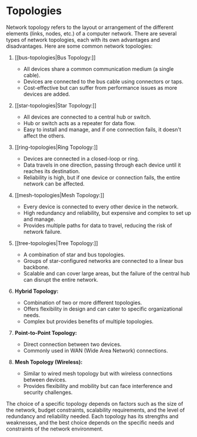 # Topologies
Network topology refers to the layout or arrangement of the different elements (links, nodes, etc.) of a computer network. There are several types of network topologies, each with its own advantages and disadvantages. Here are some common network topologies:

1. [[bus-topologies|Bus Topology:]]
   - All devices share a common communication medium (a single cable).
   - Devices are connected to the bus cable using connectors or taps.
   - Cost-effective but can suffer from performance issues as more devices are added.

2. [[star-topologies|Star Topology:]]
   - All devices are connected to a central hub or switch.
   - Hub or switch acts as a repeater for data flow.
   - Easy to install and manage, and if one connection fails, it doesn't affect the others.

3. [[ring-topologies|Ring Topology:]]
   - Devices are connected in a closed-loop or ring.
   - Data travels in one direction, passing through each device until it reaches its destination.
   - Reliability is high, but if one device or connection fails, the entire network can be affected.

4. [[mesh-topologies|Mesh Topology:]]
   - Every device is connected to every other device in the network.
   - High redundancy and reliability, but expensive and complex to set up and manage.
   - Provides multiple paths for data to travel, reducing the risk of network failure.

5. [[tree-topologies|Tree Topology:]]
   - A combination of star and bus topologies.
   - Groups of star-configured networks are connected to a linear bus backbone.
   - Scalable and can cover large areas, but the failure of the central hub can disrupt the entire network.

6. **Hybrid Topology:**
   - Combination of two or more different topologies.
   - Offers flexibility in design and can cater to specific organizational needs.
   - Complex but provides benefits of multiple topologies.

7. **Point-to-Point Topology:**
   - Direct connection between two devices.
   - Commonly used in WAN (Wide Area Network) connections.

8. **Mesh Topology (Wireless):**
   - Similar to wired mesh topology but with wireless connections between devices.
   - Provides flexibility and mobility but can face interference and security challenges.

The choice of a specific topology depends on factors such as the size of the network, budget constraints, scalability requirements, and the level of redundancy and reliability needed. Each topology has its strengths and weaknesses, and the best choice depends on the specific needs and constraints of the network environment.